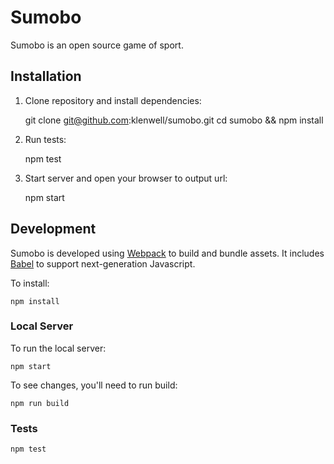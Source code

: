 # Sumobo

Sumobo is an open source game of sport.

## Installation

1. Clone repository and install dependencies:

    git clone git@github.com:klenwell/sumobo.git
    cd sumobo && npm install

2. Run tests:

    npm test

3. Start server and open your browser to output url:

    npm start


## Development

Sumobo is developed using [Webpack](https://webpack.js.org/) to build and bundle assets. It includes [Babel](https://babeljs.io/) to support next-generation Javascript.

To install:

    npm install

### Local Server

To run the local server:

    npm start

To see changes, you'll need to run build:

    npm run build

### Tests

    npm test
